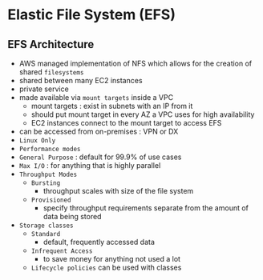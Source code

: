 # Elastic File System (EFS)

## EFS Architecture

- AWS managed implementation of NFS which allows for the creation of shared `filesystems`
-  shared between many EC2 instances
-  private service
-  made available via `mount targets` inside a VPC
   -  mount targets : exist in subnets with an IP from it
   -  should put mount target in every AZ a VPC uses for high availability
   -  EC2 instances connect to the mount target to access EFS
-  can be accessed from on-premises : VPN or DX
-  `Linux Only`
-   `Performance modes`
   -  `General Purpose` : default for 99.9% of use cases
   -  `Max I/O` : for anything that is highly parallel
-  `Throughput Modes`
   -  `Bursting`
      -  throughput scales with size of the file system
   -  `Provisioned`
      -  specify throughput requirements separate from the amount of data being stored
-  `Storage classes`
   -  `Standard`
      -  default, frequently accessed data
   -  `Infrequent Access`
      -  to save money for anything not used a lot
   -  `Lifecycle policies` can be used with classes
